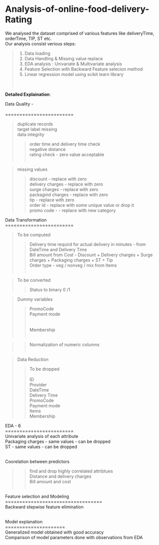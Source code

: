 # Analysis-of-online-food-delivery-Rating

We analysed the dataset comprised of various features like deliveryTime, orderTime, TIP, ST etc. <br >
Our analysis consist verious steps:<br >
 > 1. Data loading<br >
 > 2. Data Handling & Missing value replace<br >
 > 3. EDA analysis : Univariate & Multivariate analysis<br >
 > 4. Feature Selection with Backward Feature selecion method<br >
 > 5. Linear regression model using scikit learn library<br ><br ><br >
  
**Detailed Explaination**:<br >

Data Quality   - <br ><br >
========================<br >
>duplicate  records <br >
>target label missing <br >
>data integrity  <br >
>>	order time and delivery time check <br >
>>	negative distance <br >
>>	rating check - zero value acceptable  <br ><br >
	     
>missing values 
>>	discount  - replace with zero  <br >
>>	delivery charges - replace with zero  <br >
>>	surge charges - replace with zero <br >
>>	packagind charges - replace with zero <br >
>>	tip - replace with zero <br >
>>	order id - replace with some unique value or drop it <br >
>>	promo code - - replace with new category <br >

Data Transformation<br >
========================<br >
>To be computed <br >
>>	Delivery time requird for actual delivery in minutes   - from DateTime and Delivery Time <br >
>>	Bill amount from Cost - Discount + Delivery charges + Surge charges + Packaging charges	+ ST + Tip    <br > 
>>	Order type - veg / nonveg / mix from Items    <br ><br >

>To be converted  <br >
>>	Status to binary 0 /1 <br >

>Dummy variables<br > 
>>	PromoCode<br >
>>	Payment mode<br ><br ><br >
>>	Membership<br ><br >

>>Normalization of numeric columns <br ><br >

>Data Reduction <br >
>>To be dropped <br >      
	ID<br >
	Provider<br >
	DateTime<br >
	Delivery Time<br >
	PromoCode<br >
	Payment mode<br >
	Items<br >
	Membership<br >

EDA - 6<br >
========================<br >
Univariate analysis  of each attribute<br >
	Packaging charges - same values - can be dropped<br >
	ST - same values - can be dropped<br ><br >

Coorelation between predictors <br >
>>find and drop highly correlated attribtues<br >
>>	Distance and delivery charges<br >
>>	 Bill amount and cost<br ><br >

		
Feature selection and Modeling  <br >
==================================<br >
Backward stepwise feature elimination<br ><br >
		
Model explanation <br >
=====================<br >
Generalized model obtained with good accuracy <br >
Comparison of model parameters done with observations from EDA<br >


  
